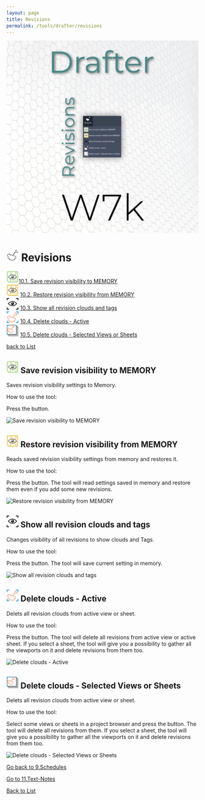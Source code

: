 ```yaml
---
layout: page
title: Revisions
permalink: /tools/drafter/revisions
---
```



![Revisions](/images/Tools/Drafter/drafterRevision.jpg)  


# <a id="revisions"></a> ![Revisions](/images/Tools/Drafter/Icons/Revision.png) Revisions  
  
![Save revision visibility to MEMORY](/images/Tools/Drafter/Icons/RevisionSaveVisibility.png)[10.1. Save revision visibility to MEMORY](#save-revision-visibility-to-memory)  
![Restore revision visibility from MEMORY](/images/Tools/Drafter/Icons/RevisionRestoreVisibility.png) [10.2. Restore revision visibility from MEMORY](#restore-revision-visibility-from-memory)  
![Show all revision clouds and tags](/images/Tools/Drafter/Icons/RevisionVisibility.png) [10.3. Show all revision clouds and tags](#show-all-revision-clouds-and-tags)  
![Delete clouds - Active](/images/Tools/Drafter/Icons/RevisionActiveView.png) [10.4. Delete clouds - Active](#delete-clouds-active)  
![Delete clouds - Selected Views or Sheets](/images/Tools/Drafter/Icons/RevisionViews.png) [10.5. Delete clouds - Selected Views or Sheets](#delete-clouds-selected-views-or-sheets)  

[back to List](/Drafter.md/#list)  

## <a id="save-revision-visibility-to-memory"></a> ![Save revision visibility to MEMORY](/images/Tools/Drafter/Icons/RevisionSaveVisibility.png) Save revision visibility to MEMORY

Saves revision visibility settings to Memory.

How to use the tool:

Press the button. 

![Save revision visibility to MEMORY](https://drive.google.com/uc?export=view&19FsLN1_MoZPE2O9_VXbxmx29L1P9tklL)  

## <a id="restore-revision-visibility-from-memory"></a> ![Restore revision visibility from MEMORY](/images/Tools/Drafter/Icons/RevisionRestoreVisibility.png) Restore revision visibility from MEMORY

Reads saved revision visibility settings from memory and restores it. 

How to use the tool:

Press the button. The tool will read settings saved in memory and restore them even if you add some new revisions.

![Restore revision visibility from MEMORY](https://drive.google.com/uc?export=view&19Er9TRvRTeF7G4Rx-NGunbku9vvNWV39)  

## <a id="show-all-revision-clouds-and-tags"></a> ![Show all revision clouds and tags](/images/Tools/Drafter/Icons/RevisionVisibility.png) Show all revision clouds and tags

Changes visibility of all revisions to show clouds and Tags. 

How to use the tool:

Press the button. The tool will save current setting in memory.

![Show all revision clouds and tags](https://drive.google.com/uc?export=view&1AC1dz6ptTy29Jr1If8KDfTuQlMkHkjGG)  


## <a id="delete-clouds-active"></a> ![Delete clouds - Active](/images/Tools/Drafter/Icons/RevisionActiveView.png) Delete clouds - Active

Delets all revision clouds from active view or sheet.

How to use the tool:

Press the button. The tool will delete all revisions from active view or active sheet. If you select a sheet, the tool will give you a possibility to gather all the viewports on it and delete revisions from them too. 
 
![Delete clouds - Active](https://drive.google.com/uc?export=view&19Pv0auz1a6xLwStmMPgCxxHHJD4_qKYp)  

## <a id="delete-clouds-selected-views-or-sheets"></a> ![Delete clouds - Selected Views or Sheets](/images/Tools/Drafter/Icons/RevisionViews.png) Delete clouds - Selected Views or Sheets

Delets all revision clouds from active view or sheet.

How to use the tool:

Select some views or sheets in a project browser and press the button. The tool will delete all revisions from them. If you select a sheet, the tool will give you a possibility to gather all the viewports on it and delete revisions from them too. 

![Delete clouds - Selected Views or Sheets](https://drive.google.com/uc?export=view&1A-Olh-YWrNGJD2eRMkmVLrL3HU6vjiHt)  



[Go back to 9.Schedules](/DrShedules.md/#schedules)  

[Go to 11.Text-Notes](/DrTextNotes.md/#text-notes)  

[Back to List](/Drafter.md/#list)  